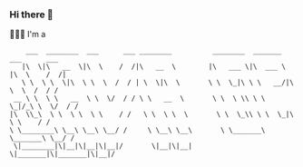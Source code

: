 ### Hi there 👋

👨🏻‍💻 I'm a 
```
    ___  ________  ___      ___ ________          ________  _______   ___      ___ 
   |\  \|\   __  \|\  \    /  /|\   __  \        |\   ___ \|\  ___ \ |\  \    /  /|
   \ \  \ \  \|\  \ \  \  /  / | \  \|\  \       \ \  \_|\ \ \   __/|\ \  \  /  / /
 __ \ \  \ \   __  \ \  \/  / / \ \   __  \       \ \  \ \\ \ \  \_|/_\ \  \/  / / 
|\  \\_\  \ \  \ \  \ \    / /   \ \  \ \  \       \ \  \_\\ \ \  \_|\ \ \    / /  
\ \________\ \__\ \__\ \__/ /     \ \__\ \__\       \ \_______\ \_______\ \__/ /   
 \|________|\|__|\|__|\|__|/       \|__|\|__|        \|_______|\|_______|\|__|/    

``` 

<!--
**MahatmaFatalError/MahatmaFatalError** is a ✨ _special_ ✨ repository because its `README.md` (this file) appears on your GitHub profile.

Here are some ideas to get you started:

- 🔭 I’m currently working on ...
- 🌱 I’m currently learning ...
- 👯 I’m looking to collaborate on ...
- 🤔 I’m looking for help with ...
- 💬 Ask me about ...
- 📫 How to reach me: ...
- 😄 Pronouns: ...
- ⚡ Fun fact: ...
-->
